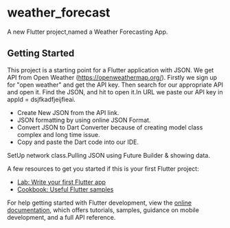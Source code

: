 # weather_forecast

A new Flutter project,named a Weather Forecasting App. 

## Getting Started

This project is a starting point for a Flutter application with JSON. We get  API from Open Weather (https://openweathermap.org/). Firstly we sign up for "open weather" and get the API key. Then search for our appropriate API and open it. Find the JSON, and hit to open it.In URL  we paste our API  key in appId  = dsjfkadfjeijfieai.
- Create New JSON from the API link.
- JSON formatting by using online JSON Format.
- Convert JSON to Dart Converter because of creating model class complex and long time issue.
- Copy and paste the Dart code into our IDE.

SetUp network class.Pulling JSON using Future Builder & showing data. 


A few resources to get you started if this is your first Flutter project:

- [Lab: Write your first Flutter app](https://docs.flutter.dev/get-started/codelab)
- [Cookbook: Useful Flutter samples](https://docs.flutter.dev/cookbook)

For help getting started with Flutter development, view the
[online documentation](https://docs.flutter.dev/), which offers tutorials,
samples, guidance on mobile development, and a full API reference.

